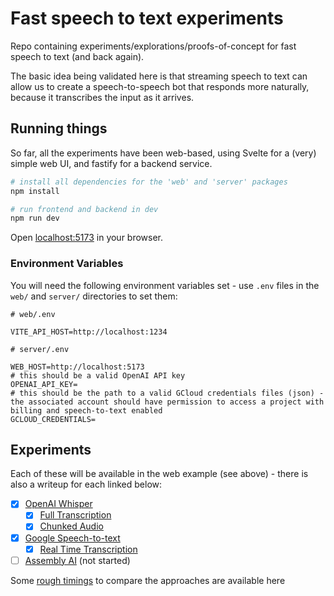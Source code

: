 # Fast speech to text experiments

Repo containing experiments/explorations/proofs-of-concept for fast speech to text (and back again).

The basic idea being validated here is that streaming speech to text can allow us to create a speech-to-speech bot that responds more naturally, because it transcribes the input as it arrives.

## Running things

So far, all the experiments have been web-based, using Svelte for a (very) simple web UI, and fastify for a backend service.

```bash
# install all dependencies for the 'web' and 'server' packages
npm install

# run frontend and backend in dev
npm run dev
```

Open [localhost:5173](http://localhost:5173) in your browser.

### Environment Variables

You will need the following environment variables set - use `.env` files in the `web/` and `server/` directories to set them:

```
# web/.env

VITE_API_HOST=http://localhost:1234
```

```
# server/.env

WEB_HOST=http://localhost:5173
# this should be a valid OpenAI API key
OPENAI_API_KEY=
# this should be the path to a valid GCloud credentials files (json) - the associated account should have permission to access a project with billing and speech-to-text enabled
GCLOUD_CREDENTIALS=
```

## Experiments

Each of these will be available in the web example (see above) - there is also a writeup for each linked below:

 - [x] [OpenAI Whisper](https://openai.com/research/whisper)
   - [x] [Full Transcription](./notes/openai-full.md)
   - [x] [Chunked Audio](./notes/openai-chunked.md)
 - [x] [Google Speech-to-text](https://cloud.google.com/speech-to-text)
   - [x] [Real Time Transcription](./notes/google-realtime.md)
 - [ ] [Assembly AI](https://www.assemblyai.com/) (not started)

Some [rough timings](./notes/timings.md) to compare the approaches are available here
